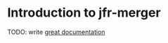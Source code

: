 # Introduction to jfr-merger

TODO: write [great documentation](http://jacobian.org/writing/what-to-write/)
